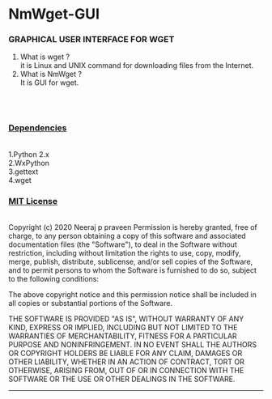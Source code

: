 # NmWget-GUI
<h3>GRAPHICAL USER INTERFACE FOR WGET</h3>

<ol>
<li>What is wget ?</li>
it is Linux and UNIX command for downloading files from the Internet.
<li>What is NmWget ?</li>
It is GUI for wget.
</ol>
<br>
<br>

<u><h3>Dependencies</h3></u>
<br>
1.Python 2.x <br>
2.WxPython <br>
3.gettext <br>
4.wget<br>
<u><h3>MIT License</h3></u><br>
Copyright (c) 2020 Neeraj p praveen
Permission is hereby granted, free of charge, to any person obtaining a copy
of this software and associated documentation files (the "Software"), to deal
in the Software without restriction, including without limitation the rights
to use, copy, modify, merge, publish, distribute, sublicense, and/or sell
copies of the Software, and to permit persons to whom the Software is
furnished to do so, subject to the following conditions:

The above copyright notice and this permission notice shall be included in all
copies or substantial portions of the Software.

THE SOFTWARE IS PROVIDED "AS IS", WITHOUT WARRANTY OF ANY KIND, EXPRESS OR
IMPLIED, INCLUDING BUT NOT LIMITED TO THE WARRANTIES OF MERCHANTABILITY,
FITNESS FOR A PARTICULAR PURPOSE AND NONINFRINGEMENT. IN NO EVENT SHALL THE
AUTHORS OR COPYRIGHT HOLDERS BE LIABLE FOR ANY CLAIM, DAMAGES OR OTHER
LIABILITY, WHETHER IN AN ACTION OF CONTRACT, TORT OR OTHERWISE, ARISING FROM,
OUT OF OR IN CONNECTION WITH THE SOFTWARE OR THE USE OR OTHER DEALINGS IN THE
SOFTWARE.

-----------------------------------
